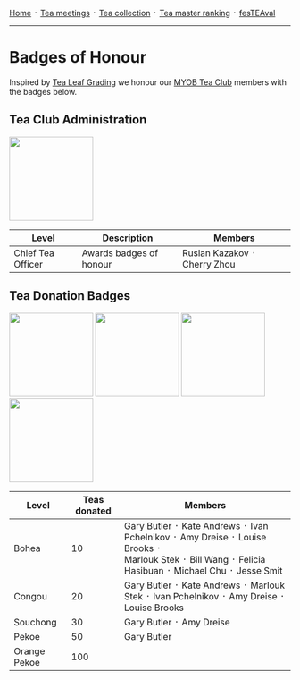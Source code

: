 [Home](./README.md) ᛫ [Tea meetings](./MEETINGS.md) ᛫ [Tea collection](./COLLECTION.md) ᛫ [Tea master ranking](./RANKING.md) ᛫ [fesTEAval](./FESTEAVAL.md)

-----

# Badges of Honour

Inspired by [Tea Leaf Grading] we honour our [MYOB Tea Club] members with the badges below.

## Tea Club Administration

<div>
  <img width="150" height="150" src="./images/badges/cto.png">
</div>

| Level             | Description             | Members                      |
|-------------------|-------------------------|------------------------------|
| Chief Tea Officer | Awards badges of honour | Ruslan Kazakov ᛫ Cherry Zhou  |

## Tea Donation Badges

<div>
  <img width="150" height="150" src="./images/badges/bohea.png">
  <img width="150" height="150" src="./images/badges/congou.png">
  <img width="150" height="150" src="./images/badges/souchong.png">
  <img width="150" height="150" src="./images/badges/pekoe.png">
</div>

| Level        | Teas donated | Members                                                                 |
|--------------|--------------|-------------------------------------------------------------------------|
| Bohea        | 10           | Gary Butler ᛫ Kate Andrews ᛫ Ivan Pchelnikov ᛫ Amy Dreise ᛫ Louise Brooks ᛫ <br>Marlouk Stek ᛫ Bill Wang ᛫ Felicia Hasibuan ᛫ Michael Chu ᛫ Jesse Smit |
| Congou       | 20           | Gary Butler ᛫ Kate Andrews ᛫ Marlouk Stek ᛫ Ivan Pchelnikov ᛫ Amy Dreise ᛫ Louise Brooks |
| Souchong     | 30           | Gary Butler ᛫ Amy Dreise                                                 |
| Pekoe        | 50           | Gary Butler                                                             |
| Orange Pekoe | 100          |                                                                         |

[MYOB Tea Club]: https://github.com/rkazakov/tea-club
[Tea Leaf Grading]: https://en.wikipedia.org/wiki/Tea_leaf_grading
